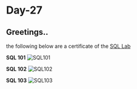 # Day-27
## Greetings..
the following below are a certificate of the [SQL Lab](https://satr.codes/)

**SQL 101**
![SQL101](https://github.com/user-attachments/assets/25f5baca-972a-4a40-b9ca-36554688913a)





**SQL 102**
![SQL102](https://github.com/user-attachments/assets/7b8d5dec-e877-4d62-98ac-5138c7d8775d)






**SQL 103**
![SQL103](https://github.com/user-attachments/assets/a0ef9923-eccc-4a15-b1df-40e4108a16af)



